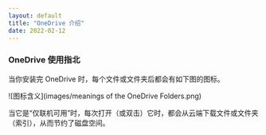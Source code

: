 ```yaml
---
layout: default
title: "OneDrive 介绍"
date: 2022-02-12
---
```


### OneDrive 使用指北

当你安装完 OneDrive 时，每个文件或文件夹后都会有如下图的图标。

![图标含义](images/meanings of the OneDrive Folders.png)

当它是“仅联机可用”时，每次打开（或双击）它时，都会从云端下载文件或文件夹（索引），从而节约了磁盘空间。